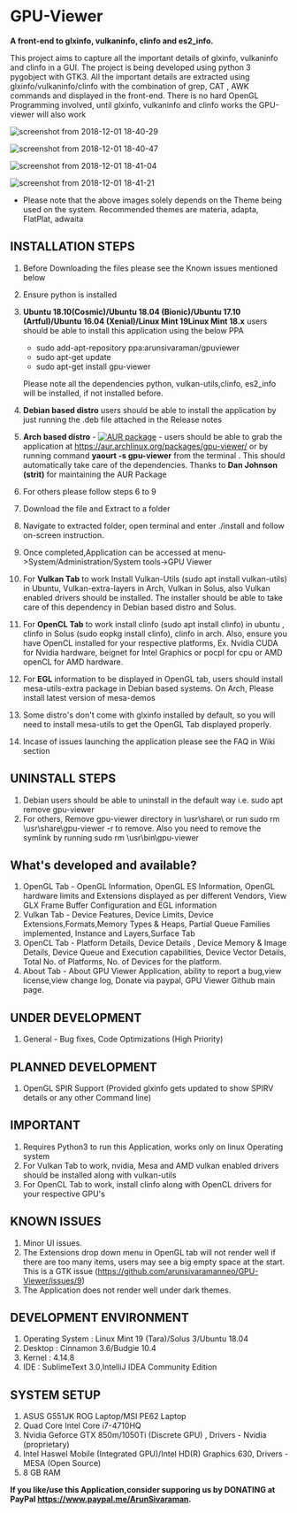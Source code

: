 ﻿# GPU-Viewer
**A front-end to glxinfo, vulkaninfo, clinfo and es2_info.** 


This project aims to capture all the important details of glxinfo, vulkaninfo and clinfo in a GUI. The project is being developed using python 3 pygobject with GTK3. All the important details are extracted using glxinfo/vulkaninfo/clinfo with the combination of grep, CAT , AWK commands and displayed in the front-end. There is no hard OpenGL Programming involved, until glxinfo, vulkaninfo and clinfo works the GPU-viewer will also work



![screenshot from 2018-12-01 18-40-29](https://user-images.githubusercontent.com/30646692/49328570-14a59f00-f599-11e8-9591-11c1fcdaaa2e.png)

![screenshot from 2018-12-01 18-40-47](https://user-images.githubusercontent.com/30646692/49328576-271fd880-f599-11e8-95d3-d9db4b03e91b.png)

![screenshot from 2018-12-01 18-41-04](https://user-images.githubusercontent.com/30646692/49328577-2a1ac900-f599-11e8-845d-26ac299915d9.png)

![screenshot from 2018-12-01 18-41-21](https://user-images.githubusercontent.com/30646692/49328578-2be48c80-f599-11e8-9220-f6eae0e93274.png)


* Please note that the above images solely depends on the Theme being used on the system. Recommended themes are materia, adapta, FlatPlat, adwaita

## INSTALLATION STEPS 

1. Before Downloading the files please see the Known issues mentioned below
2. Ensure python is installed
3. **Ubuntu 18.10(Cosmic)/Ubuntu 18.04 (Bionic)/Ubuntu 17.10 (Artful)/Ubuntu 16.04 (Xenial)/Linux Mint 19Linux Mint 18.x** users should be able to install this application using the below PPA

    * sudo add-apt-repository ppa:arunsivaraman/gpuviewer
    * sudo apt-get update
    * sudo apt-get install gpu-viewer
    
    Please note all the dependencies python, vulkan-utils,clinfo, es2_info will be installed, if not installed before.
    
4. **Debian based distro** users should be able to install the application by just running the .deb file attached in the Release notes
5. **Arch based distro** - 	[![AUR package](https://repology.org/badge/version-for-repo/aur/gpu-viewer.svg)](https://repology.org/metapackage/gpu-viewer) - users should be able to grab the application at https://aur.archlinux.org/packages/gpu-viewer/ or by running command **yaourt -s gpu-viewer** from the terminal . This should automatically take care of the dependencies. Thanks to **Dan Johnson (strit)** for maintaining the AUR Package
6. For others please follow steps 6 to 9
7. Download the file and Extract to a folder
8. Navigate to extracted folder, open terminal and enter ./install and follow on-screen instruction.
9. Once completed,Application can be accessed at menu->System/Administration/System tools->GPU Viewer
10. For **Vulkan Tab** to work Install Vulkan-Utils (sudo apt install vulkan-utils) in Ubuntu, Vulkan-extra-layers in Arch, Vulkan in Solus, also Vulkan enabled drivers should be installed.
The installer should be able to take care of this dependency in Debian based distro and Solus. 
11. For **OpenCL Tab** to work install clinfo (sudo apt install clinfo) in ubuntu , clinfo in Solus (sudo eopkg install clinfo), clinfo in arch. Also, ensure you have OpenCL installed for your respective platforms, Ex. Nvidia CUDA for Nvidia hardware, beignet for Intel Graphics or pocpl for cpu or AMD openCL for AMD hardware.
12. For **EGL** information to be displayed in OpenGL tab, users should install mesa-utils-extra package in Debian based systems. On Arch, Please install latest version of mesa-demos
12. Some distro's don't come with glxinfo installed by default, so you will need to install mesa-utils to get the OpenGL Tab displayed properly.
13. Incase of issues launching the application please see the FAQ in Wiki section

## UNINSTALL STEPS

1. Debian users should be able to uninstall in the default way i.e. sudo apt remove gpu-viewer
2. For others, Remove gpu-viewer directory in \usr\share\  or run sudo rm \usr\share\gpu-viewer -r to remove. Also you need to remove the symlink by running sudo rm \usr\bin\gpu-viewer

## What's developed and available?

1. OpenGL Tab - OpenGL Information, OpenGL ES Information, OpenGL hardware limits and Extensions displayed as per different Vendors, View GLX Frame Buffer Configuration and EGL information
2. Vulkan Tab - Device Features, Device Limits, Device Extensions,Formats,Memory Types & Heaps, Partial Queue Families implemented, Instance and Layers,Surface Tab
3. OpenCL Tab - Platform Details, Device Details , Device Memory & Image Details, Device Queue and Execution capabilities, Device Vector Details, Total No. of Platforms, No. of Devices for the platform.
4. About Tab - About GPU Viewer Application, ability to report a bug,view license,view change log, Donate via paypal, GPU Viewer Github main page.


## UNDER DEVELOPMENT

1. General - Bug fixes, Code Optimizations (High Priority)

## PLANNED DEVELOPMENT

1. OpenGL SPIR Support (Provided glxinfo gets updated to show SPIRV details or any other Command line)

## IMPORTANT

1. Requires Python3 to run this Application, works only on linux Operating system
2. For Vulkan Tab to work, nvidia, Mesa and AMD vulkan enabled drivers should be installed along with vulkan-utils
3. For OpenCL Tab to work, install clinfo along with OpenCL drivers for your respective GPU's

## KNOWN ISSUES

1. Minor UI issues.
2. The Extensions drop down menu in OpenGL tab will not render well if there are too many items, users may see a big empty space at the start. This is a GTK issue (https://github.com/arunsivaramanneo/GPU-Viewer/issues/9)
3. The Application does not render well under dark themes.

## DEVELOPMENT ENVIRONMENT

1. Operating System : Linux Mint 19 (Tara)/Solus 3/Ubuntu 18.04
2. Desktop : Cinnamon 3.6/Budgie 10.4
3. Kernel : 4.14.8
4. IDE : SublimeText 3.0,IntelliJ IDEA Community Edition


## SYSTEM SETUP

1. ASUS G551JK ROG Laptop/MSI PE62 Laptop
2. Quad Core Intel Core i7-4710HQ
3. Nvidia Geforce GTX 850m/1050Ti (Discrete GPU) , Drivers - Nvidia (proprietary)
4. Intel Haswel Mobile (Integrated GPU)/Intel HD(R) Graphics 630, Drivers - MESA (Open Source)
5. 8 GB RAM

**If you like/use this Application,consider supporing us by DONATING at PayPal https://www.paypal.me/ArunSivaraman.**
